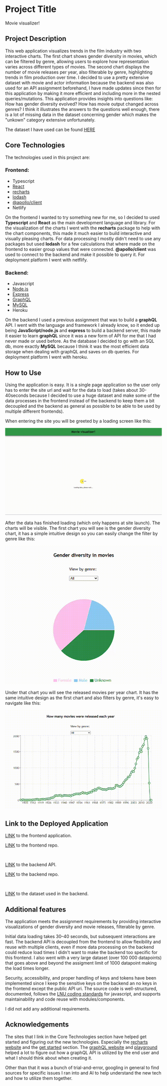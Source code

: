 # Project Title

Movie visualizer!

## Project Description

This web application visualizes trends in the film industry with two interactive charts. The first chart shows gender diversity in movies, which can be filtered by genre, allowing users to explore how representation varies across different types of movies. The second chart displays the number of movie releases per year, also filterable by genre, highlighting trends in film production over time. I decided to use a pretty extensive dataset with movie and actor information because the backend was also used for an API assignment beforehand, I have made updates since then for this application by making it more efficient and including more in the nested queries/mutations. This application provides insights into questions like: How has gender diversity evolved? How has movie output changed across genres?
I think it illustrates the answers to the questions well enough, there is a lot of missing data in the dataset concerning gender which makes the "unkown" category extensive unfortunately.

The dataset I have used can be found [HERE](https://www.kaggle.com/datasets/rounakbanik/the-movies-dataset)

## Core Technologies

The technologies used in this project are:

### Frontend:
- Typescript
- [React](https://react.dev/)
- [recharts](https://recharts.org/en-US)
- [lodash](https://lodash.com/)
- [@apollo/client](https://www.apollographql.com/docs/react)
- Netlify

On the frontend I wanted to try something new for me, so I decided to used **Typescript** and **React** as the main development language and library. For the visualization of the charts I went with the **recharts** package to help with the chart components, this made it much easier to build interactive and visually pleasing charts. For data processing I mostly didn't need to use any packages but used **lodash** for a few calculations that where made on the frontend to easier group values that were connected. **@apollo/client** was used to connect to the backend and make it possible to query it.
For deployment platform I went with netflify.

### Backend:
- Javascript
- [Node.js](https://nodejs.org/en)
- [Express](https://expressjs.com/)
- [GraphQL](https://graphql.org/)
- [MySQL](https://www.mysql.com/)
- Heroku

On the backend I used a previous assignment that was to build a **graphQL** API. I went with the language and framework I already know, so it ended up being **JavaScript/node.js** and **express** to build a backend server, this made it easier to learn **graphQL** since it was a new form of API for me that I had never made or used before. As the database I decided to go with an SQL db, more exactly **MySQL** because I think it was the most efficient data storage when dealing with graphQL and saves on db queries.
For deployment platform I went with heroku.

## How to Use

Using the application is easy. It is a single page application so the user only has to enter the site url and wait for the data to load (takes about 30-40seconds because I decided to use a huge dataset and make some of the data processes in the frontend instead of the backend to keep them a bit decoupled and the backend as general as possible to be able to be used by multiple different frontends).

When entering the site you will be greeted by a loading screen like this:

![loading screen](./readme-resources/LoadingScreenVid.gif)


After the data has finished loading (which only happens at site launch). The charts will be visible. The first chart you will see is the gender diversity chart, it has a simple intuitive design so you can easily change the filter by genre like this:

![gender diversity](./readme-resources/GenderDiversityVid.gif)

Under that chart you will see the released movies per year chart. It has the same intuitive design as the first chart and also filters by genre, it's easy to navigate like this:

![gender diversity](./readme-resources/MoviePerYearVid.gif)

## Link to the Deployed Application

[LINK](https://wt2-movie-visualization.netlify.app/) to the frontend application.

[LINK](https://github.com/JenniferVonT/data-visualization) to the frontend repo.

<br>

[LINK](https://jen-movie-api-1239f1b4c492.herokuapp.com/graphql) to the backend API.

[LINK](https://github.com/JenniferVonT/MovieAPI) to the backend repo.

<br>

[LINK](https://www.kaggle.com/datasets/rounakbanik/the-movies-dataset) to the dataset used in the backend.

## Additional features

The application meets the assignment requirements by providing interactive visualizations of gender diversity and movie releases, filterable by genre.

Initial data loading takes 30–40 seconds, but subsequent interactions are fast. The backend API is decoupled from the frontend to allow flexibility and reuse with multiple clients, even if more data processing on the backend could reduce load times I didn't want to make the backend too specific for this frontend. I also went with a very large dataset (over 100 000 datapoints) that goes above and beyond the assigment limit of 1000 datapoint making the load times longer.

Security, accessibility, and proper handling of keys and tokens have been implemented since I keep the sensitive keys on the backend an no keys in the frontend except the public API uri. The source code is well-structured, documented, follows the [LNU coding standards](https://www.npmjs.com/package/@lnu/eslint-config) for javascript, and supports maintainability and code reuse with modules/components.

I did not add any additional requirements.

## Acknowledgements

The sites that I link in the Core Technologies section have helped get started and figuring out the new technologies. Especially the [recharts website](https://recharts.org/en) and the [get started](https://recharts.org/en-US/guide/getting-started) section.
The [graphQL website](https://graphql.org/) and [playground](https://graphql.org/learn/#try-it-out) helped a lot to figure out how a graphQL API is utilized by the end user and what I should think about when creating it.

Other than that it was a bunch of trial-and-error, googling in general to find sources for specific issues I ran into and AI to help understand the new tech and how to utilize them together.